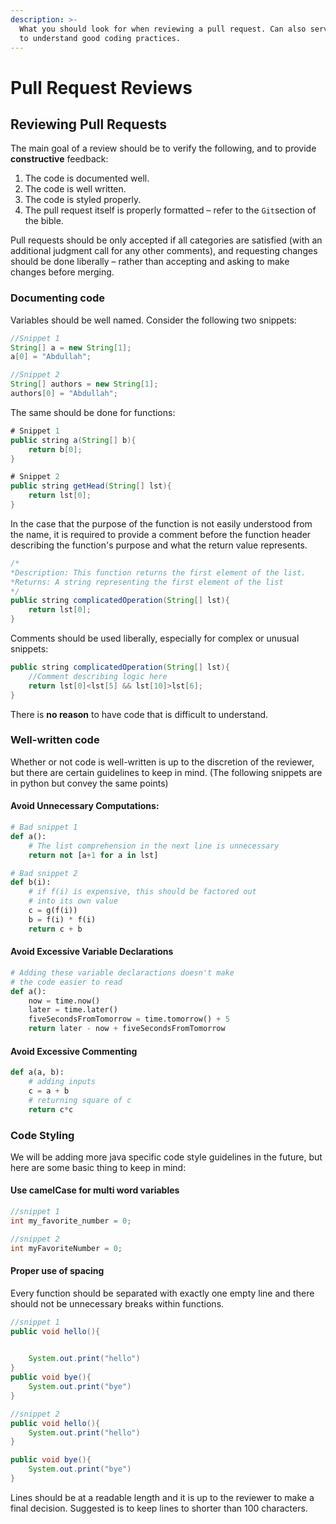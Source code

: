 ```yaml
---
description: >-
  What you should look for when reviewing a pull request. Can also serve for you
  to understand good coding practices.
---
```


# Pull Request Reviews

## Reviewing Pull Requests

The main goal of a review should be to verify the following, and to provide **constructive** feedback:

1. The code is documented well.
2. The code is well written.
3. The code is styled properly.
4. The pull request itself is properly formatted – refer to the `Git`section of the bible. 

Pull requests should be only accepted if all categories are satisfied \(with an additional judgment call for any other comments\), and requesting changes should be done liberally – rather than accepting and asking to make changes before merging. 

### Documenting code

Variables should be well named. Consider the following two snippets:

```java
//Snippet 1
String[] a = new String[1];
a[0] = "Abdullah";

//Snippet 2
String[] authors = new String[1];
authors[0] = "Abdullah";
```

The same should be done for functions:

```java
# Snippet 1
public string a(String[] b){
    return b[0];
}

# Snippet 2
public string getHead(String[] lst){
    return lst[0];
}
```

In the case that the purpose of the function is not easily understood from the name, it is required to provide a comment before the function header describing the function's purpose and what the return value represents.

```java
/*
*Description: This function returns the first element of the list.
*Returns: A string representing the first element of the list
*/
public string complicatedOperation(String[] lst){
    return lst[0];
}
```

Comments should be used liberally, especially for complex or unusual snippets:

```java
public string complicatedOperation(String[] lst){
    //Comment describing logic here
    return lst[0]<lst[5] && lst[10]>lst[6];
}
```

There is **no reason** to have code that is difficult to understand.

### Well-written code

Whether or not code is well-written is up to the discretion of the reviewer, but there are certain guidelines to keep in mind. \(The following snippets are in python but convey the same points\)

#### Avoid Unnecessary Computations:

```python
# Bad snippet 1
def a():
    # The list comprehension in the next line is unnecessary
    return not [a+1 for a in lst] 

# Bad snippet 2
def b(i):
    # if f(i) is expensive, this should be factored out 
    # into its own value
    c = g(f(i))
    b = f(i) * f(i)
    return c + b
```

#### Avoid Excessive Variable Declarations

```python
# Adding these variable declaractions doesn't make
# the code easier to read
def a():
    now = time.now()
    later = time.later()
    fiveSecondsFromTomorrow = time.tomorrow() + 5
    return later - now + fiveSecondsFromTomorrow
```

#### Avoid Excessive Commenting

```python
def a(a, b):
    # adding inputs
    c = a + b
    # returning square of c
    return c*c
```

### Code Styling

We will be adding more java specific code style guidelines in the future, but here are some basic thing to keep in mind:

#### Use camelCase for multi word variables

```java
//snippet 1
int my_favorite_number = 0;

//snippet 2
int myFavoriteNumber = 0;
```

#### Proper use of spacing

Every function should be separated with exactly one empty line and there should not be unnecessary breaks within functions.

```java
//snippet 1
public void hello(){
    

    System.out.print("hello")
}
public void bye(){
    System.out.print("bye")
}

//snippet 2
public void hello(){
    System.out.print("hello")
}

public void bye(){
    System.out.print("bye")
}
```

Lines should be at a readable length and it is up to the reviewer to make a final decision. Suggested is to keep lines to shorter than 100 characters.

